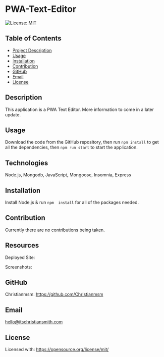 # PWA-Text-Editor


[![License: MIT](https://img.shields.io/badge/License-MIT-yellow.svg)](https://opensource.org/licenses/MIT)

 ## Table of Contents
 - [Project Description](#Description)
 - [Usage](#Usage)
 - [Installation](#Installation)
 - [Contribution](#Contribution)
 - [GitHub](#GitHub)
 - [Email](#Email)
 - [License](#License)
  
## Description
This application is a PWA Text Editor. More information to come in a later update.

## Usage
Download the code from the GitHub repository, then run `npm install` to get all the dependencies, then `npm run start` to start the application.

## Technologies
Node.js, Mongodb, JavaScript, Mongoose, Insomnia, Express

## Installation
Install Node.js & run `npm  install` for all of the packages needed.

## Contribution
Currently there are no contributions being taken.

## Resources

Deployed Site:

Screenshots:

## GitHub
Christianmsm: https://github.com/Christianmsm
## Email
hello@itschristiansmith.com
## License
Licensed with: https://opensource.org/license/mit/